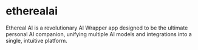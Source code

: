 # etherealai
Ethereal AI is a revolutionary AI Wrapper app designed to be the ultimate personal AI companion, unifying multiple AI models and integrations into a single, intuitive platform.
